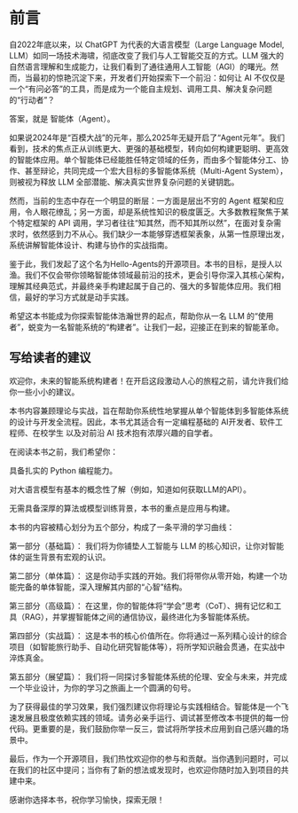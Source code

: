 # 前言
自2022年底以来，以 ChatGPT 为代表的大语言模型（Large Language Model, LLM）如同一场技术海啸，彻底改变了我们与人工智能交互的方式。LLM 强大的自然语言理解和生成能力，让我们看到了通往通用人工智能（AGI）的曙光。然而，当最初的惊艳沉淀下来，开发者们开始探索下一个前沿：如何让 AI 不仅仅是一个“有问必答”的工具，而是成为一个能自主规划、调用工具、解决复杂问题的“行动者”？

答案，就是 智能体（Agent）。

如果说2024年是“百模大战”的元年，那么2025年无疑开启了“Agent元年”。我们看到，技术的焦点正从训练更大、更强的基础模型，转向如何构建更聪明、更高效的智能体应用。单个智能体已经能胜任特定领域的任务，而由多个智能体分工、协作、甚至辩论，共同完成一个宏大目标的多智能体系统（Multi-Agent System），则被视为释放 LLM 全部潜能、解决真实世界复杂问题的关键钥匙。

然而，当前的生态中存在一个明显的断层：一方面是层出不穷的 Agent 框架和应用，令人眼花缭乱；另一方面，却是系统性知识的极度匮乏。大多数教程聚焦于某个特定框架的 API 调用，学习者往往“知其然，而不知其所以然”，在面对复杂需求时，依然感到力不从心。我们缺少一本能够穿透框架表象，从第一性原理出发，系统讲解智能体设计、构建与协作的实战指南。

鉴于此，我们发起了这个名为Hello-Agents的开源项目。本书的目标，是授人以渔。我们不仅会带你领略智能体领域最前沿的技术，更会引导你深入其核心架构，理解其经典范式，并最终亲手构建起属于自己的、强大的多智能体应用。我们相信，最好的学习方式就是动手实践。

希望这本书能成为你探索智能体浩瀚世界的起点，帮助你从一名 LLM 的“使用者”，蜕变为一名智能系统的“构建者”。让我们一起，迎接正在到来的智能革命。

## 写给读者的建议

欢迎你，未来的智能系统构建者！在开启这段激动人心的旅程之前，请允许我们给你一些小小的建议。

本书内容兼顾理论与实战，旨在帮助你系统性地掌握从单个智能体到多智能体系统的设计与开发全流程。因此，本书尤其适合有一定编程基础的 AI开发者、软件工程师、在校学生 以及对前沿 AI 技术抱有浓厚兴趣的自学者。

在阅读本书之前，我们希望你：

具备扎实的 Python 编程能力。

对大语言模型有基本的概念性了解（例如，知道如何获取LLM的API）。

无需具备深厚的算法或模型训练背景，本书的重点是应用与构建。

本书的内容被精心划分为五个部分，构成了一条平滑的学习曲线：

第一部分（基础篇）： 我们将为你铺垫人工智能与 LLM 的核心知识，让你对智能体的诞生背景有宏观的认识。

第二部分（单体篇）： 这是你动手实践的开始。我们将带你从零开始，构建一个功能完备的单体智能，深入理解其内部的“心智”结构。

第三部分（高级篇）： 在这里，你的智能体将“学会”思考（CoT）、拥有记忆和工具（RAG），并掌握智能体之间的通信协议，最终进化为多智能体系统。

第四部分（实战篇）： 这是本书的核心价值所在。你将通过一系列精心设计的综合项目（如智能旅行助手、自动化研究智能体等），将所学知识融会贯通，在实战中淬炼真金。

第五部分（展望篇）： 我们将一同探讨多智能体系统的伦理、安全与未来，并完成一个毕业设计，为你的学习之旅画上一个圆满的句号。

为了获得最佳的学习效果，我们强烈建议你将理论与实践相结合。智能体是一个飞速发展且极度依赖实践的领域。请务必亲手运行、调试甚至修改本书提供的每一份代码。更重要的是，我们鼓励你举一反三，尝试将所学技术应用到自己感兴趣的场景中。

最后，作为一个开源项目，我们热忱欢迎你的参与和贡献。当你遇到问题时，可以在我们的社区中提问；当你有了新的想法或发现时，也欢迎你随时加入到项目的共建中来。

感谢你选择本书，祝你学习愉快，探索无限！
